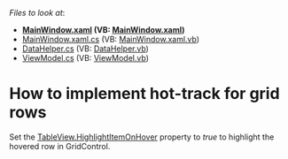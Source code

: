 <!-- default file list -->
*Files to look at*:

* **[MainWindow.xaml](./CS/WpfApplication/MainWindow.xaml) (VB: [MainWindow.xaml](./VB/WpfApplication/MainWindow.xaml))**
* [MainWindow.xaml.cs](./CS/WpfApplication/MainWindow.xaml.cs) (VB: [MainWindow.xaml.vb](./VB/WpfApplication/MainWindow.xaml.vb))
* [DataHelper.cs](./CS/WpfApplication/Model/DataHelper.cs) (VB: [DataHelper.vb](./VB/WpfApplication/Model/DataHelper.vb))
* [ViewModel.cs](./CS/WpfApplication/ViewModel/ViewModel.cs) (VB: [ViewModel.vb](./VB/WpfApplication/ViewModel/ViewModel.vb))
<!-- default file list end -->
# How to implement hot-track for grid rows

Set the [TableView.HighlightItemOnHover](https://docs.devexpress.com/WPF/DevExpress.Xpf.Grid.TableView.HighlightItemOnHover) property to *true* to highlight the hovered row in GridControl.
